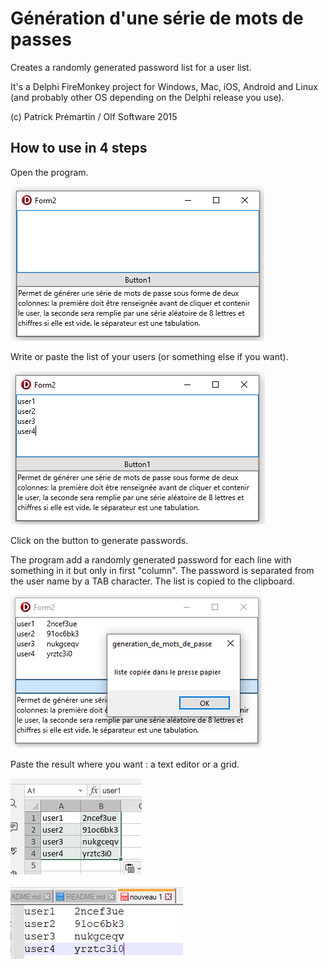 # Génération d'une série de mots de passes

Creates a randomly generated password list for a user list.

It's a Delphi FireMonkey project for Windows, Mac, iOS, Android and Linux (and probably other OS depending on the Delphi release you use).

(c) Patrick Prémartin / Olf Software 2015

## How to use in 4 steps

Open the program.

![main form capture screen](https://github.com/DeveloppeurPascal/one-shot-tools/raw/main/generation-serie-mots-de-passe/screen-captures/step-1-main-form.png)

Write or paste the list of your users (or something else if you want).

![main form with a users list](https://github.com/DeveloppeurPascal/one-shot-tools/raw/main/generation-serie-mots-de-passe/screen-captures/step-2-paste-or-write-user-list.png)

Click on the button to generate passwords.

The program add a randomly generated password for each line with something in it but only in first "column". The password is separated from the user name by a TAB character. The list is copied to the clipboard.

![passwords have been generated](https://github.com/DeveloppeurPascal/one-shot-tools/raw/main/generation-serie-mots-de-passe/screen-captures/step-3-click-the-button.png)

Paste the result where you want : a text editor or a grid.

![list pasted to OnlyOffice calc sheet](https://github.com/DeveloppeurPascal/one-shot-tools/raw/main/generation-serie-mots-de-passe/screen-captures/step-4-paste-to-excel-or-other.png)

![list pasted to Windows notepad](https://github.com/DeveloppeurPascal/one-shot-tools/raw/main/generation-serie-mots-de-passe/screen-captures/step-4-paste-to-notepad.png)
